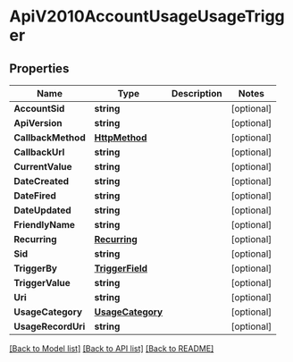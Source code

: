 # ApiV2010AccountUsageUsageTrigger

## Properties

Name | Type | Description | Notes
------------ | ------------- | ------------- | -------------
**AccountSid** | **string** |  | [optional] 
**ApiVersion** | **string** |  | [optional] 
**CallbackMethod** | [**HttpMethod**](http_method.md) |  | [optional] 
**CallbackUrl** | **string** |  | [optional] 
**CurrentValue** | **string** |  | [optional] 
**DateCreated** | **string** |  | [optional] 
**DateFired** | **string** |  | [optional] 
**DateUpdated** | **string** |  | [optional] 
**FriendlyName** | **string** |  | [optional] 
**Recurring** | [**Recurring**](recurring.md) |  | [optional] 
**Sid** | **string** |  | [optional] 
**TriggerBy** | [**TriggerField**](trigger_field.md) |  | [optional] 
**TriggerValue** | **string** |  | [optional] 
**Uri** | **string** |  | [optional] 
**UsageCategory** | [**UsageCategory**](usage_category.md) |  | [optional] 
**UsageRecordUri** | **string** |  | [optional] 

[[Back to Model list]](../README.md#documentation-for-models) [[Back to API list]](../README.md#documentation-for-api-endpoints) [[Back to README]](../README.md)


